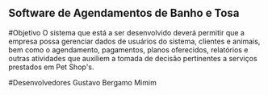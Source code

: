 ## Software de Agendamentos de Banho e Tosa

#Objetivo
O sistema que está a ser desenvolvido deverá permitir que a empresa possa gerenciar dados de usuários do sistema, clientes e animais, bem como o agendamento, pagamentos, planos oferecidos, relatórios e outras atividades que auxiliem a tomada de decisão pertinentes a serviços prestados em Pet Shop's.

#Desenvolvedores
Gustavo Bergamo Mimim